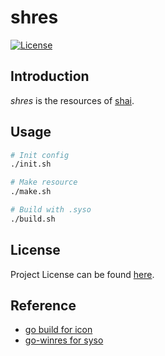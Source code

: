 # shres

[![License](https://img.shields.io/github/license/cligpt/shres.svg)](https://github.com/cligpt/shres/blob/main/LICENSE)



## Introduction

*shres* is the resources of [shai](https://github.com/cligpt/shai).



## Usage

```bash
# Init config
./init.sh

# Make resource
./make.sh

# Build with .syso
./build.sh
```



## License

Project License can be found [here](LICENSE).



## Reference

- [go build for icon](https://www.golang.cx/go/golang%E7%BC%96%E8%AF%91exe%E4%BF%AE%E6%94%B9%E5%9B%BE%E6%A0%87.html)
- [go-winres for syso](https://juejin.cn/post/7281118263966351372)
